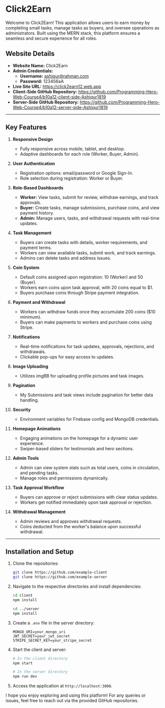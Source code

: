 # Click2Earn

Welcome to Click2Earn! This application allows users to earn money by completing small tasks, manage tasks as buyers, and oversee operations as administrators. Built using the MERN stack, this platform ensures a seamless and secure experience for all roles.

## Website Details

- **Website Name:** Click2Earn
- **Admin Credentials:**
  - **Username:** ashiqur@rahman.com
  - **Password:** 123456aA
- **Live Site URL:** https://click2earn12.web.app
- **Client-Side GitHub Repository:** 
https://github.com/Programming-Hero-Web-Course4/b10a12-client-side-Ashiqur1819
- **Server-Side GitHub Repository:** 
https://github.com/Programming-Hero-Web-Course4/b10a12-server-side-Ashiqur1819

---

## Key Features

1. **Responsive Design**
   - Fully responsive across mobile, tablet, and desktop.
   - Adaptive dashboards for each role (Worker, Buyer, Admin).

2. **User Authentication**
   - Registration options: email/password or Google Sign-In.
   - Role selection during registration: Worker or Buyer.
   <!-- - Secure token-based authentication. -->

3. **Role-Based Dashboards**
   - **Worker:** View tasks, submit for review, withdraw earnings, and track approvals.
   - **Buyer:** Create tasks, manage submissions, purchase coins, and view payment history.
   - **Admin:** Manage users, tasks, and withdrawal requests with real-time updates.

4. **Task Management**
   - Buyers can create tasks with details, worker requirements, and payment terms.
   - Workers can view available tasks, submit work, and track earnings.
   - Admins can delete tasks and address issues.

5. **Coin System**
   - Default coins assigned upon registration: 10 (Worker) and 50 (Buyer).
   - Workers earn coins upon task approval, with 20 coins equal to $1.
   - Buyers purchase coins through Stripe payment integration.

6. **Payment and Withdrawal**
   - Workers can withdraw funds once they accumulate 200 coins ($10 minimum).
   - Buyers can make payments to workers and purchase coins using Stripe.

7. **Notifications**
   - Real-time notifications for task updates, approvals, rejections, and withdrawals.
   - Clickable pop-ups for easy access to updates.

8. **Image Uploading**
   - Utilizes imgBB for uploading profile pictures and task images.

9. **Pagination**
   - My Submissions and task views include pagination for better data handling.

10. **Security**
    - Environment variables for Firebase config and MongoDB credentials.
    <!-- - Middleware for role-based access control and token validation. -->

11. **Homepage Animations**
    - Engaging animations on the homepage for a dynamic user experience.
    - Swiper-based sliders for testimonials and hero sections.

12. **Admin Tools**
    - Admin can view system stats such as total users, coins in circulation, and pending tasks.
    - Manage roles and permissions dynamically.

13. **Task Approval Workflow**
    - Buyers can approve or reject submissions with clear status updates.
    - Workers get notified immediately upon task approval or rejection.

14. **Withdrawal Management**
    - Admin reviews and approves withdrawal requests.
    - Coins deducted from the worker's balance upon successful withdrawal.

<!-- 17. **Error Handling**
    - Clear error messages for authentication and form validation.
    - Fallback UI for 404 and forbidden access routes. -->

---

## Installation and Setup

1. Clone the repositories:
   ```bash
   git clone https://github.com/example-client
   git clone https://github.com/example-server
   ```

2. Navigate to the respective directories and install dependencies:
   ```bash
   cd client
   npm install

   cd ../server
   npm install
   ```

3. Create a `.env` file in the server directory:
   ```env
   MONGO_URI=your_mongo_uri
   JWT_SECRET=your_jwt_secret
   STRIPE_SECRET_KEY=your_stripe_secret
   ```

4. Start the client and server:
   ```bash
   # In the client directory
   npm start

   # In the server directory
   npm run dev
   ```

5. Access the application at `http://localhost:3000`.


I hope you enjoy exploring and using this platform! For any queries or issues, feel free to reach out via the provided GitHub repositories.
